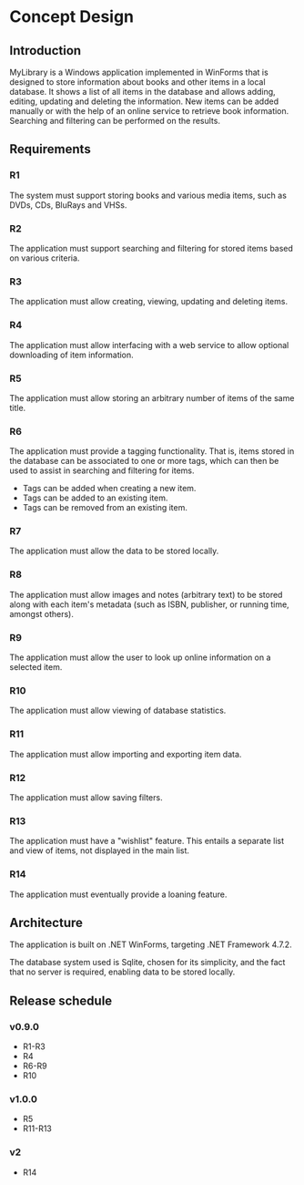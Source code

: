# Concept Design

## Introduction
MyLibrary is a Windows application implemented in WinForms that is designed to store information about books and other items in a local database. It shows a list of all items in the database and allows adding, editing, updating and deleting the information. New items can be added manually or with the help of an online service to retrieve book information. Searching and filtering can be performed on the results.

## Requirements
### R1
The system must support storing books and various media items, such as DVDs, CDs, BluRays and VHSs.

### R2
The application must support searching and filtering for stored items based on various criteria.

### R3
The application must allow creating, viewing, updating and deleting items.

### R4
The application must allow interfacing with a web service to allow optional downloading of item information.

### R5
The application must allow storing an arbitrary number of items of the same title.

### R6
The application must provide a tagging functionality. That is, items stored in the database can be associated to one or more tags, which can then be used to assist in searching and filtering for items.
- Tags can be added when creating a new item.
- Tags can be added to an existing item.
- Tags can be removed from an existing item.

### R7
The application must allow the data to be stored locally.

### R8
The application must allow images and notes (arbitrary text) to be stored along with each item's metadata (such as ISBN, publisher, or running time, amongst others).

### R9
The application must allow the user to look up online information on a selected item.

### R10
The application must allow viewing of database statistics.

### R11
The application must allow importing and exporting item data.

### R12
The application must allow saving filters.

### R13
The application must have a "wishlist" feature. This entails a separate list and view of items, not displayed in the main list.

### R14
The application must eventually provide a loaning feature.

## Architecture
The application is built on .NET WinForms, targeting .NET Framework 4.7.2. 

The database system used is Sqlite, chosen for its simplicity, and the fact that no server is required, enabling data to be stored locally.

## Release schedule
### v0.9.0
- R1-R3
- R4
- R6-R9
- R10

### v1.0.0
- R5
- R11-R13

### v2
- R14